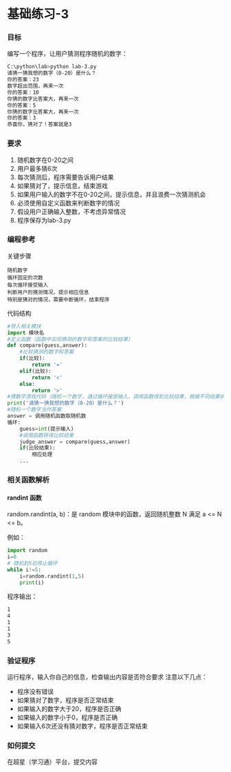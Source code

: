 # 基础练习-3

### 目标
编写一个程序，让用户猜测程序随机的数字：
```sh
C:\python\lab>python lab-3.py
请猜一猜我想的数字（0-20）是什么？
你的答案：23
数字超出范围，再来一次
你的答案：10
你猜的数字比答案大，再来一次
你的答案：5
你猜的数字比答案大，再来一次
你的答案：3
恭喜你，猜对了！答案就是3
```

### 要求
1. 随机数字在0-20之间
2. 用户最多猜6次
3. 每次猜测后，程序需要告诉用户结果
4. 如果猜对了，提示信息，结束游戏
5. 如果用户输入的数字不在0-20之间，提示信息，并且浪费一次猜测机会
6. 必须使用自定义函数来判断数字的情况
7. 假设用户正确输入整数，不考虑异常情况
8. 程序保存为lab-3.py

### 编程参考
关键步骤
```
随机数字
循环固定的次数
每次循环接受输入
判断用户的猜测情况，提示相应信息
特别是猜对的情况，需要中断循环，结束程序
```
代码结构
```python
#导入相关模块
import 模块名
#定义函数（函数中实现猜测的数字和答案的比较结果）
def compare(guess,answer):
    #比较猜测的数字和答案
    if(比较):
        return '='
    elif(比较):
        return '<'
    else:
        return '>'
#猜数字游戏代码（随机一个数字，通过循环接受输入，调用函数得到比较结果，根据不同结果执行不同的内容）
print('请猜一猜我想的数字（0-20）是什么？')
#随机一个数字当作答案
answer = 调用随机函数取随机数
循环:
    guess=int(提示输入)
    #调用函数获得比较结果
    judge_answer = compare(guess,answer)
    if(比较结果):
        相应处理
    ...
```

### 相关函数解析
#### randint 函数
random.randint(a, b)：是 random 模块中的函数，返回随机整数 N 满足 a <= N <= b。

例如：
```python
import random
i=0
# 随机到5后停止循环
while i!=5:
    i=random.randint(1,5)
    print(i)
```
程序输出：
```sh
1
4
1
1
3
5
```

### 验证程序
运行程序，输入你自己的信息，检查输出内容是否符合要求
注意以下几点：
- 程序没有错误
- 如果猜对了数字，程序是否正常结束
- 如果输入的数字大于20，程序是否正确
- 如果输入的数字小于0，程序是否正确
- 如果输入6次还没有猜对数字，程序是否正常结束

### 如何提交
在超星（学习通）平台，提交内容